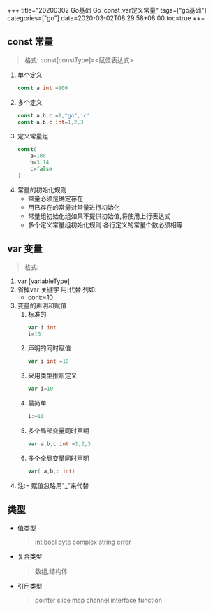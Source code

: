 +++
title="20200302 Go基础 Go_const_var定义常量"
tags=["go基础"]
categories=["go"]
date=2020-03-02T08:29:58+08:00
toc=true
+++

## const 常量
> 格式: const<constName>[constType]=<赋值表达式>
   1. 单个定义 
      ```go
      const a int =100
      ``` 
   2. 多个定义
      ```go
      const a,b,c =1,"go",'c'
      const a,b,c int=1,2,3
      ```  
   4. 定义常量组
      ```go
      const(
          a=100
          b=3.14
          c=false
      )
      ```   
   6. 常量的初始化规则
      * 常量必须是确定存在
      * 用已存在的常量对常量进行初始化
      * 常量组初始化组如果不提供初始值,将使用上行表达式
      * 多个定义常量组初始化规则  各行定义的常量个数必须相等
   
## var 变量
 > 格式: 
   1. var <variableName>[variableType] 
   2. 省掉var 关键字 用:代替 列如:
      * cont:=10
   3. 变量的声明和赋值
      1. 标准的 
         ```go
         var i int
         i=10 
         ```
      2. 声明的同时赋值 
         ```go
         var i int =10
         ```
      3. 采用类型推断定义 
         ```go
         var i=10
         ``` 
      4. 最简单 
         ```go
         i:=10
         ```  
      5. 多个局部变量同时声明 
         ```go
         var a,b,c int =1,2,3
         ```
      6. 多个全局变量同时声明
         ```go
         var( a,b,c int)
         ``` 
1.  注:=  赋值忽略用"_"来代替
   


## 类型
* 值类型 
   > int bool byte complex string error
* 复合类型 
   > 数组,结构体
* 引用类型
   > pointer slice map channel interface function
